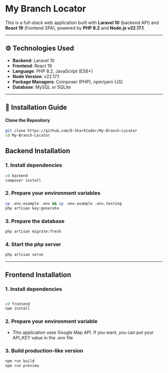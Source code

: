 # My Branch Locator
This is a full-stack web application built with **Laravel 10** (backend API) and **React 19** (frontend SPA), powered by **PHP 8.2** and **Node.js v22.17.1**.

---

## ⚙️ Technologies Used

- **Backend**: Laravel 10
- **Frontend**: React 19
- **Language**: PHP 8.2, JavaScript (ES6+)
- **Node Version**: v22.17.1
- **Package Managers**: Composer (PHP), npm/yarn (JS)
- **Database**: MySQL or SQLite

---

## 🚀 Installation Guide

#### Clone the Repository

```bash
git clone https://github.com/D-SharkCoder/My-Branch-Locator
cd My-Branch-Locator
```

## Backend Installation
### 1. Install dependencies 
```bash
cd backend
composer install
```
### 2. Prepare your environment variables
```bash
cp .env.example .env && cp .env.example .env.testing
php artisan key:generate
```

### 3. Prepare the database
```bash
php artisan migrate:fresh
```

### 4. Start the php server
```bash
php artisan serve
```
---
## Frontend Installation
### 1. Install dependencies
```bash

```

```bash
cd frontend
npm install
```
### 2. Prepare your environment variable
- This application uses Google Map API. If you want, you can put your API_KEY value in the .env file

### 3. Build production-like version
```bash
npm run build
npm run preview
```
